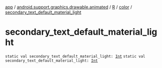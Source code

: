 [app](../../../index.md) / [android.support.graphics.drawable.animated](../../index.md) / [R](../index.md) / [color](index.md) / [secondary_text_default_material_light](.)

# secondary_text_default_material_light

`static val secondary_text_default_material_light: `[`Int`](https://kotlinlang.org/api/latest/jvm/stdlib/kotlin/-int/index.html)
`static val secondary_text_default_material_light: `[`Int`](https://kotlinlang.org/api/latest/jvm/stdlib/kotlin/-int/index.html)